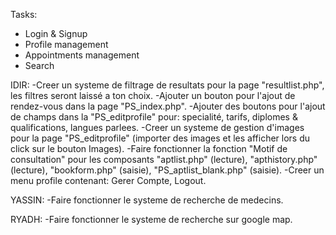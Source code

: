 Tasks:
- Login & Signup
- Profile management
- Appointments management
- Search

IDIR:
-Creer un systeme de filtrage de resultats pour la page "resultlist.php", les filtres seront laissé a ton choix.
-Ajouter un bouton pour l'ajout de rendez-vous dans la page "PS_index.php".
-Ajouter des boutons pour l'ajout de champs dans la "PS_editprofile" pour: specialité, tarifs, diplomes & qualifications, langues parlees.
-Creer un systeme de gestion d'images pour la page "PS_editprofile" (importer des images et les afficher lors du click sur le bouton Images).
-Faire fonctionner la fonction "Motif de consultation" pour les composants "aptlist.php" (lecture), "apthistory.php" (lecture), "bookform.php" (saisie), "PS_aptlist_blank.php" (saisie).
-Creer un menu profile contenant: Gerer Compte, Logout.

YASSIN:
-Faire fonctionner le systeme de recherche de medecins.

RYADH:
-Faire fonctionner le systeme de recherche sur google map.
